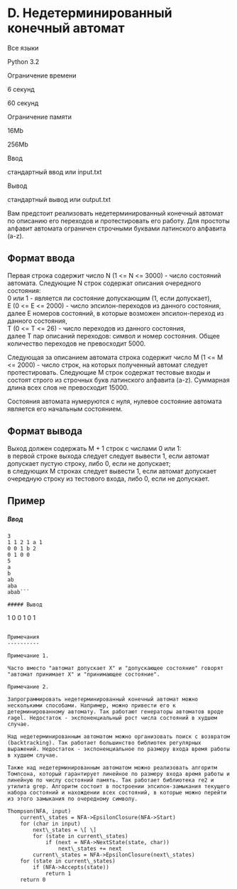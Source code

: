 D. Недетерминированный конечный автомат
=======================================

Все языки

Python 3.2

Ограничение времени

6 секунд

60 секунд

Ограничение памяти

16Mb

256Mb

Ввод

стандартный ввод или input.txt

Вывод

стандартный вывод или output.txt

Вам предстоит реализовать недетерминированный конечный автомат по описанию его переходов и протестировать его работу. Для простоты алфавит автомата ограничен строчными буквами латинского алфавита (a-z).

Формат ввода
------------

Первая строка содержит число N (1 <= N <= 3000) - число состояний автомата. Следующие N строк содержат описания очередного состояния:  
0 или 1 - является ли состояние допускающим (1, если допускает),  
E (0 <= E <= 2000) - число эпсилон-переходов из данного состояния,  
далее E номеров состояний, в которые возможен эпсилон-переход из данного состояния,  
T (0 <= T <= 26) - число переходов из данного состояния,  
далее T пар описаний переходов: символ и номер состояния. Общее количество переходов не превосходит 5000.

Следующая за описанием автомата строка содержит число M (1 <= M <= 2000) - число строк, на которых полученный автомат следует протестировать. Следующие M строк содержат тестовые входы и состоят строго из строчных букв латинского алфавита (a-z). Суммарная длина всех слов не превосходит 15000.

Состояния автомата нумеруются с нуля, нулевое состояние автомата является его начальным состоянием.

Формат вывода
-------------

Выход должен содержать M + 1 строк с числами 0 или 1:  
в первой строке выхода следует следует вывести 1, если автомат допускает пустую строку, либо 0, если не допускает;  
в следующих M строках следует вывести 1, если автомат допускает очередную строку из тестового входа, либо 0, если не допускает.

Пример
------

##### Ввод

```
3
1 1 2 1 a 1
0 0 1 b 2
0 1 0 0
5
a
b
ab
aba
abab```

##### Вывод

```
1
0
0
1
0
1
```

Примечания
----------

Примечание 1.

Часто вместо "автомат допускает X" и "допускающее состояние" говорят "автомат принимает X" и "принимающее состояние".

Примечание 2.

Запрограммировать недетерминированный конечный автомат можно несколькими способами. Например, можно привести его к детерминированному автомату. Так работают генераторы автоматов вроде ragel. Недостаток - экспоненциальный рост числа состояний в худшем случае.

Над недетерминированным автоматом можно организовать поиск с возвратом (backtracking). Так работает большинство библиотек регулярных выражений. Недостаток - экспоненциальное по размеру входа время работы в худшем случае.

Также над недетерминированным автоматом можно реализовать алгоритм Томпсона, который гарантирует линейное по размеру входа время работы и линейную по числу состояний память. Так работает библиотека re2 и утилита grep. Алгоритм состоит в построении эпсилон-замыкания текущего набора состояний и нахождении всех состояний, в которые можно перейти из этого замыкания по очередному символу.  
  
Thompson(NFA, input)  
    current\_states = NFA->EpsilonClosure(NFA->Start)  
    for (char in input)  
        next\_states = \[ \]  
        for (state in current\_states)  
            if (next = NFA->NextState(state, char))  
                next\_states += next  
        current\_states = NFA->EpsilonClosure(next\_states)  
    for (state in current\_states)  
        if (NFA->Accepts(state))  
            return 1  
    return 0